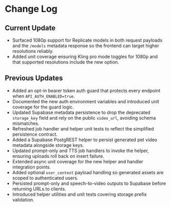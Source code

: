 # Change Log

## Current Update
- Surfaced 1080p support for Replicate models in both request payloads and the `/models` metadata response so the frontend can target higher resolutions reliably.
- Added unit coverage ensuring Kling pro mode toggles for 1080p and that supported resolutions include the new option.

## Previous Updates
- Added an opt-in bearer token auth guard that protects every endpoint when `API_AUTH_ENABLED=true`.
- Documented the new auth environment variables and introduced unit coverage for the guard logic.
- Updated Supabase metadata persistence to drop the deprecated `storage_key` field and rely on the public `video_url`, avoiding schema mismatches.
- Refreshed job handler and helper unit tests to reflect the simplified persistence contract.
- Added a Supabase PostgREST helper to persist generated pet video metadata alongside storage keys.
- Updated prompt-only and TTS job handlers to invoke the helper, ensuring uploads roll back on insert failure.
- Extended async unit coverage for the new helper and handler integration points.
- Added optional `user_context` payload handling so generated assets are scoped to authenticated users.
- Persisted prompt-only and speech-to-video outputs to Supabase before returning URLs to clients.
- Introduced helper utilities and unit tests covering storage prefix validation.
